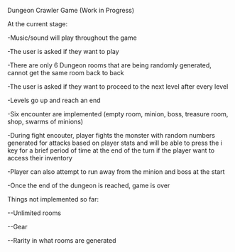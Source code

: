 Dungeon Crawler Game (Work in Progress)

At the current stage: 

-Music/sound will play throughout the game

-The user is asked if they want to play 

-There are only 6 Dungeon rooms that are being randomly generated, cannot get the same room back to back

-The user is asked if they want to proceed to the next level after every level

-Levels go up and reach an end 

-Six encounter are implemented (empty room, minion, boss, treasure room, shop, swarms of minions)

-During fight encouter, player fights the monster with random numbers generated for attacks based on player stats and will be able to press the i key for a brief period of time at the end of the turn if the player want to access their inventory

-Player can also attempt to run away from the minion and boss at the start

-Once the end of the dungeon is reached, game is over 



Things not implemented so far:

--Unlimited rooms

--Gear

--Rarity in what rooms are generated